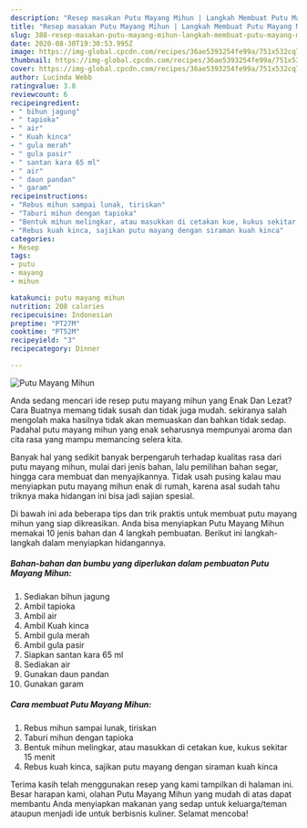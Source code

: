 ```yaml
---
description: "Resep masakan Putu Mayang Mihun | Langkah Membuat Putu Mayang Mihun Yang Lezat"
title: "Resep masakan Putu Mayang Mihun | Langkah Membuat Putu Mayang Mihun Yang Lezat"
slug: 388-resep-masakan-putu-mayang-mihun-langkah-membuat-putu-mayang-mihun-yang-lezat
date: 2020-08-30T19:30:53.995Z
image: https://img-global.cpcdn.com/recipes/36ae5393254fe99a/751x532cq70/putu-mayang-mihun-foto-resep-utama.jpg
thumbnail: https://img-global.cpcdn.com/recipes/36ae5393254fe99a/751x532cq70/putu-mayang-mihun-foto-resep-utama.jpg
cover: https://img-global.cpcdn.com/recipes/36ae5393254fe99a/751x532cq70/putu-mayang-mihun-foto-resep-utama.jpg
author: Lucinda Webb
ratingvalue: 3.8
reviewcount: 6
recipeingredient:
- " bihun jagung"
- " tapioka"
- " air"
- " Kuah kinca"
- " gula merah"
- " gula pasir"
- " santan kara 65 ml"
- " air"
- " daun pandan"
- " garam"
recipeinstructions:
- "Rebus mihun sampai lunak, tiriskan"
- "Taburi mihun dengan tapioka"
- "Bentuk mihun melingkar, atau masukkan di cetakan kue, kukus sekitar 15 menit"
- "Rebus kuah kinca, sajikan putu mayang dengan siraman kuah kinca"
categories:
- Resep
tags:
- putu
- mayang
- mihun

katakunci: putu mayang mihun 
nutrition: 208 calories
recipecuisine: Indonesian
preptime: "PT27M"
cooktime: "PT52M"
recipeyield: "3"
recipecategory: Dinner

---
```



![Putu Mayang Mihun](https://img-global.cpcdn.com/recipes/36ae5393254fe99a/751x532cq70/putu-mayang-mihun-foto-resep-utama.jpg)

Anda sedang mencari ide resep putu mayang mihun yang Enak Dan Lezat? Cara Buatnya memang tidak susah dan tidak juga mudah. sekiranya salah mengolah maka hasilnya tidak akan memuaskan dan bahkan tidak sedap. Padahal putu mayang mihun yang enak seharusnya mempunyai aroma dan cita rasa yang mampu memancing selera kita.

Banyak hal yang sedikit banyak berpengaruh terhadap kualitas rasa dari putu mayang mihun, mulai dari jenis bahan, lalu pemilihan bahan segar, hingga cara membuat dan menyajikannya. Tidak usah pusing kalau mau menyiapkan putu mayang mihun enak di rumah, karena asal sudah tahu triknya maka hidangan ini bisa jadi sajian spesial.




Di bawah ini ada beberapa tips dan trik praktis untuk membuat putu mayang mihun yang siap dikreasikan. Anda bisa menyiapkan Putu Mayang Mihun memakai 10 jenis bahan dan 4 langkah pembuatan. Berikut ini langkah-langkah dalam menyiapkan hidangannya.

<!--inarticleads1-->

##### Bahan-bahan dan bumbu yang diperlukan dalam pembuatan Putu Mayang Mihun:

1. Sediakan  bihun jagung
1. Ambil  tapioka
1. Ambil  air
1. Ambil  Kuah kinca
1. Ambil  gula merah
1. Ambil  gula pasir
1. Siapkan  santan kara 65 ml
1. Sediakan  air
1. Gunakan  daun pandan
1. Gunakan  garam




<!--inarticleads2-->

##### Cara membuat Putu Mayang Mihun:

1. Rebus mihun sampai lunak, tiriskan
1. Taburi mihun dengan tapioka
1. Bentuk mihun melingkar, atau masukkan di cetakan kue, kukus sekitar 15 menit
1. Rebus kuah kinca, sajikan putu mayang dengan siraman kuah kinca




Terima kasih telah menggunakan resep yang kami tampilkan di halaman ini. Besar harapan kami, olahan Putu Mayang Mihun yang mudah di atas dapat membantu Anda menyiapkan makanan yang sedap untuk keluarga/teman ataupun menjadi ide untuk berbisnis kuliner. Selamat mencoba!
